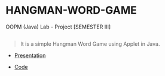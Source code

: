 # HANGMAN-WORD-GAME
 
 OOPM (Java) Lab - Project [SEMESTER III]
 
##
 
 >It is a simple Hangman Word Game using Applet in Java.
 
  - [Presentation](http://dx.doi.org/10.13140/RG.2.2.26806.22082)
  
  - [Code](http://dx.doi.org/10.13140/RG.2.2.20095.33446)
